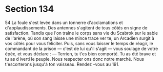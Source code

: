 # Section 134

54
La foule s'est levée dans un tonnerre d'acclamations et
d'applaudissements. Des antennes s'agitent de tous côtés en
signe de satisfaction. Tandis que l'on traîne le corps sans vie du
Scabrok sur le sable de l'arène, où son sang laisse une mince
trace ver te, un Arcadien surgit à vos côtés pour vous féliciter.
Puis, sans vous laisser le temps de réagir, le commandant  de la
prison — c'est de lui qu'il s'agit — vous soulage de votre épée, et
vous déclare : — Terrien, tu t'es bien comporté. Tu as été brave et
tu as d iverti le peuple. Nous respecter ons donc notre marché.
Nous t'escorterons jusqu'à ton vaisseau. Rendez -vous au 191.